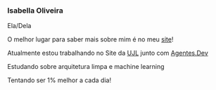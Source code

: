 ### Isabella Oliveira

Ela/Dela

O melhor lugar para saber mais sobre mim é no meu [site](https://isabellaoliveira.dev)!

Atualmente estou trabalhando no Site da [UJL](https://www.instagram.com/ujliberdade/) junto com [Agentes.Dev](https://www.linkedin.com/company/agentesdev/)

Estudando sobre arquitetura limpa e machine learning 

Tentando ser 1% melhor a cada dia!

<!--[![Anurag's GitHub stats](https://github-readme-stats.vercel.app/api?username=B3ella&theme=tokyonight)](https://github.com/B3ella)
[![Top Langs](https://github-readme-stats.vercel.app/api/top-langs/?username=B3ella&theme=tokyonight)](https://github.com/B3ella)
!-->
